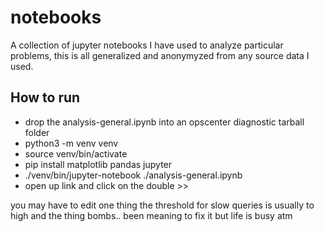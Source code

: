 ﻿# notebooks

A collection of jupyter notebooks I have used to analyze particular problems, this is all generalized and anonymyzed from any source data I used.

## How to run

* drop the analysis-general.ipynb into an opscenter diagnostic tarball folder
* python3 -m venv venv
* source venv/bin/activate
* pip install matplotlib pandas jupyter
* ./venv/bin/jupyter-notebook ./analysis-general.ipynb
* open up link and click on the double >>

you may have to edit one thing the threshold for slow queries is usually to high and the thing bombs.. been meaning to fix it but life is busy atm
